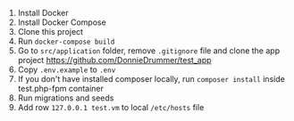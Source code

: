 1. Install Docker
2. Install Docker Compose
3. Clone this project
4. Run `docker-compose build`
5. Go to `src/application` folder, remove `.gitignore` file and clone the app project
    https://github.com/DonnieDrummer/test_app
6. Copy `.env.example` to `.env`
7. If you don't have installed composer locally, run `composer install` inside test.php-fpm container
8. Run migrations and seeds
9. Add row `127.0.0.1 test.vm` to local `/etc/hosts` file  